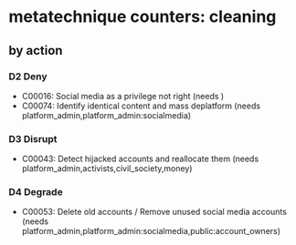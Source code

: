 # metatechnique counters: cleaning

## by action


### D2 Deny
* C00016: Social media as a privilege not right (needs )
* C00074: Identify identical content and mass deplatform (needs platform_admin,platform_admin:socialmedia)

### D3 Disrupt
* C00043: Detect hijacked accounts and reallocate them  (needs platform_admin,activists,civil_society,money)

### D4 Degrade
* C00053: Delete old accounts / Remove unused social media accounts (needs platform_admin,platform_admin:socialmedia,public:account_owners)
